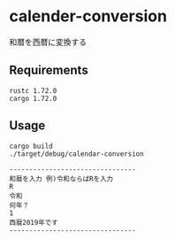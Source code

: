 # calender-conversion
和暦を西暦に変換する

## Requirements
```
rustc 1.72.0
cargo 1.72.0
```

## Usage
```
cargo build
./target/debug/calendar-conversion

--------------------------------
和暦を入力 例)令和ならばRを入力
R
令和
何年？
1
西暦2019年です
--------------------------------
```

